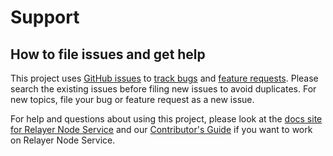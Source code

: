 # Support

## How to file issues and get help  

This project uses [GitHub issues][gh-issue] to [track bugs][gh-bug] and [feature requests][gh-feature]. Please search the existing issues before filing new issues to avoid duplicates. For new topics, file your bug or feature request as a new issue.

For help and questions about using this project, please look at the [docs site for Relayer Node Service][docs] and our [Contributor's Guide][contributor] if you want to work on Relayer Node Service.

[gh-issue]: https://github.com/bcnmy/relayer-node-service/issues/new/choose
[gh-bug]: https://github.com/bcnmy/relayer-node-service/issues/new?assignees=&labels=Issue-Bug&template=bug_report.md&title=
[gh-feature]: https://github.com/bcnmy/relayer-node-service/issues/new?assignees=&labels=Issue-Feature&template=Feature_Request.md&title=
[docs]: https://docs.biconomy.io/relayer-node-service
[contributor]: https://github.com//bcnmy/relayer-node-service/blob/main/CONTRIBUTING.md